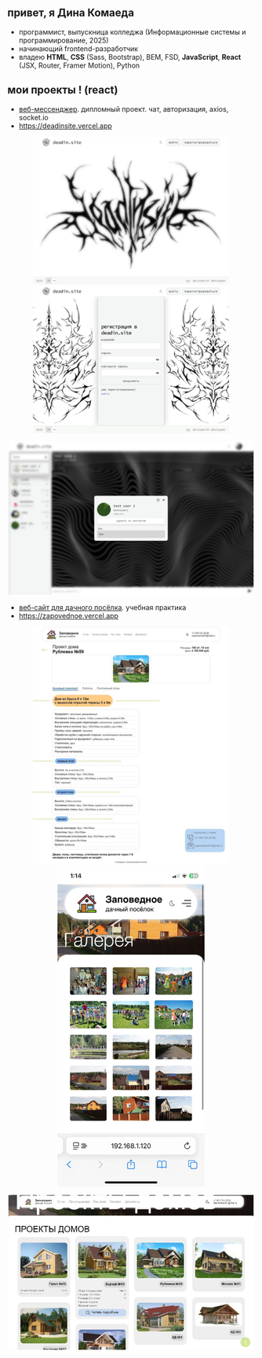 ## привет, я Дина Комаеда 

- программист, выпускница колледжа (Информационные системы и программирование, 2025)
- начинающий frontend-разработчик
- владею **HTML**, **CSS** (Sass, Bootstrap), BEM, FSD, **JavaScript**, **React** (JSX, Router, Framer Motion), Python

## мои проекты ! (react)

- [веб-мессенджер](https://github.com/2klaymor/web-messenger). дипломный проект. чат, авторизация, axios, socket.io
- https://deadinsite.vercel.app

<p align="center">
  <img src="./assets/start.jpeg" width="400"/>
  <img src="./assets/signup.jpeg" width="400"/>
</p>
<p align="center">
  <img src="./assets/modal.jpeg" width="500"/>
</p>


- [веб-сайт для дачного посёлка](https://github.com/Kristina-112/Website_selo). учебная практика
- https://zapovednoe.vercel.app

<p align="center">
  <img src="./assets/description.jpg" width="400"/>
  <img src="./assets/gallery.jpg" width="300"/>
</p>
<p align="center">
    <img src="./assets/houses.jpg" width="500"/>
</p>

